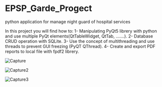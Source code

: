 # EPSP_Garde_Progect
python application for manage night guard of hospital services

In this project you will find how to:
    1- Manipulating PyQt5 librery with python and use multiple PyQt elements(QtTableWidget, QtTab, .......).
    2- Database CRUD operation with SQLite.
    3- Use the concept of multithreading and use threads to prevent GUI freezing (PyQT QThread).
    4- Create and export PDF reports to local file with fpdf2 librery.
    
![Capture](https://user-images.githubusercontent.com/30577764/158579056-ba017029-0041-4a7e-a4b1-10c1c0966ef8.PNG)
    
![Capture2](https://user-images.githubusercontent.com/30577764/158579115-64dae6da-b43a-4800-9655-78223d29037c.PNG)

![Capture3](https://user-images.githubusercontent.com/30577764/158579187-e6c3bc4b-e8ca-490a-9f89-42f69a3a62fa.PNG)


